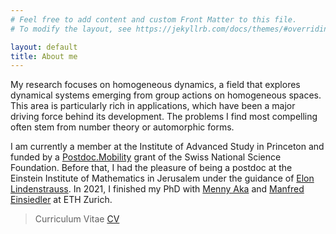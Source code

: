 ```yaml
---
# Feel free to add content and custom Front Matter to this file.
# To modify the layout, see https://jekyllrb.com/docs/themes/#overriding-theme-defaults

layout: default
title: About me
---
```


My research focuses on homogeneous dynamics, a field that explores dynamical systems emerging from group actions on homogeneous spaces. This area is particularly rich in applications, which have been a major driving force behind its development. The problems I find most compelling often stem from number theory or automorphic forms.

I am currently a member at the Institute of Advanced Study in Princeton and funded by a <a href="https://data.snf.ch/grants/grant/217944">Postdoc.Mobility</a> grant of the Swiss National Science Foundation. 
Before that, I had the pleasure of being a postdoc at the Einstein Institute of Mathematics in Jerusalem under the guidance of <a href="http://www.ma.huji.ac.il/~elon/">Elon Lindenstrauss</a>.
In 2021, I finished my PhD with <a href="https://people.math.ethz.ch/~menashea/">Menny Aka</a> and <a href="https://people.math.ethz.ch/~einsiedl/">Manfred Einsiedler</a> at ETH Zurich.

> Curriculum Vitae  [CV](cv_AW.pdf)





